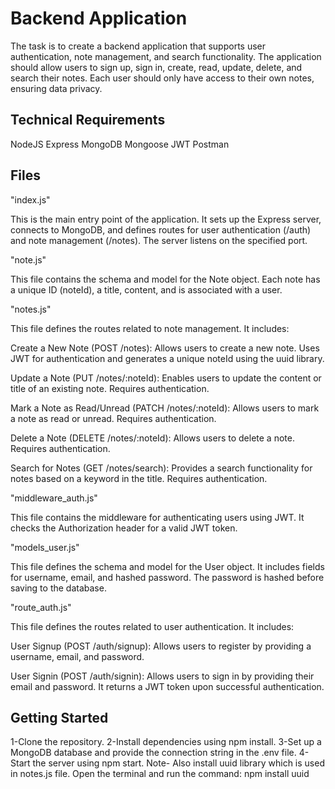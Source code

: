 
# Backend Application

The task is to create a backend application that supports user authentication, note management, and search
functionality. The application should allow users to sign up, sign in, create, read, update, delete, and search their
notes. Each user should only have access to their own notes, ensuring data privacy.


## Technical Requirements

NodeJS
Express
MongoDB
Mongoose
JWT
Postman

## Files
"index.js"

This is the main entry point of the application. It sets up the Express server, connects to MongoDB, and defines routes for user authentication (/auth) and note management (/notes). The server listens on the specified port.

"note.js"

This file contains the schema and model for the Note object. Each note has a unique ID (noteId), a title, content, and is associated with a user.

"notes.js"

This file defines the routes related to note management. It includes:

Create a New Note (POST /notes): Allows users to create a new note. Uses JWT for authentication and generates a unique noteId using the uuid library.

Update a Note (PUT /notes/:noteId): Enables users to update the content or title of an existing note. Requires authentication.

Mark a Note as Read/Unread (PATCH /notes/:noteId): Allows users to mark a note as read or unread. Requires authentication.

Delete a Note (DELETE /notes/:noteId): Allows users to delete a note. Requires authentication.

Search for Notes (GET /notes/search): Provides a search functionality for notes based on a keyword in the title. Requires authentication.

"middleware_auth.js"

This file contains the middleware for authenticating users using JWT. It checks the Authorization header for a valid JWT token.

"models_user.js"

This file defines the schema and model for the User object. It includes fields for username, email, and hashed password. The password is hashed before saving to the database.

"route_auth.js"

This file defines the routes related to user authentication. It includes:

User Signup (POST /auth/signup): Allows users to register by providing a username, email, and password.

User Signin (POST /auth/signin): Allows users to sign in by providing their email and password. It returns a JWT token upon successful authentication.
## Getting Started

1-Clone the repository.
2-Install dependencies using npm install.
3-Set up a MongoDB database and provide the connection string in the .env file.
4-Start the server using npm start.
Note- Also install uuid library which is used in notes.js file.
Open the terminal and run the command: npm install uuid




